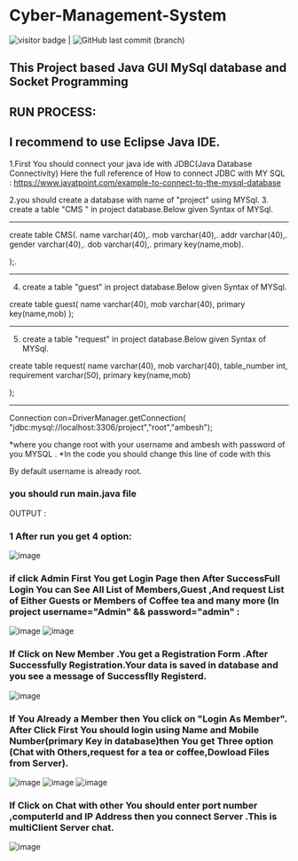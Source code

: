 

# Cyber-Management-System

<img src= "https://visitor-badge.laobi.icu/badge?page_id=201851019-iiitv/Cyber-Management-System " alt="visitor badge"/> |  ![GitHub last commit (branch)](https://img.shields.io/github/last-commit/201851019-iiitv/Cyber-Management-System/master)


## This Project based Java GUI MySql database and Socket Programming
## RUN PROCESS:


## I recommend to use Eclipse Java IDE.

1.First You should connect your java ide with JDBC(Java Database Connectivity) 
Here the full reference of How to connect JDBC with MY SQL :
https://www.javatpoint.com/example-to-connect-to-the-mysql-database

2.you should create a database with name of "project" using MYSql.
3. create a table "CMS " in project database.Below given Syntax of MYSql.
 -- -----------------------------------------------------------------
create table CMS(.
 name varchar(40),.
 mob varchar(40),.
 addr varchar(40),.
 gender varchar(40),.
 dob varchar(40),.
 primary key(name,mob).
 
 
);.

-------------------------------------------------------------------------------
4. create a table "guest" in project database.Below given Syntax of MYSql.
 
create table guest(
 name varchar(40),
 mob varchar(40),
 primary key(name,mob)
);
-- -----------------------------------------------------------------
5. create a table "request" in project database.Below given Syntax of MYSql.
 
create table request(
 name varchar(40),
 mob varchar(40),
 table_number int,
 requirement varchar(50),
 primary key(name,mob)

);
-- -----------------------------------------------------------------


Connection con=DriverManager.getConnection(
"jdbc:mysql://localhost:3306/project","root","ambesh");

 *where you change root with your username and ambesh with password of you MYSQL .
*In the code you should change this line of code with this

  By default username is already root.

 ### you should run main.java file
OUTPUT :

   
   
   ### 1  After run you get 4 option:
   
![image](https://user-images.githubusercontent.com/48892208/98442386-4b43a700-212a-11eb-9870-a1db5a68c83b.png)


### if click Admin First You get Login Page then After SuccessFull Login You can See All List of Members,Guest ,And request List of Either Guests or Members of Coffee tea and many more (In project username="Admin" && password="admin" :
![image](https://user-images.githubusercontent.com/48892208/98442475-dae95580-212a-11eb-9284-5336ab5178f7.png)
![image](https://user-images.githubusercontent.com/48892208/98442489-f6ecf700-212a-11eb-9ae7-45cbf607a7c9.png)

### If Click on New  Member .You get a Registration Form .After Successfully Registration.Your data is saved in database and you see a message of Successflly Registerd.
![image](https://user-images.githubusercontent.com/48892208/98442629-ab871880-212b-11eb-8b18-97ed0cbc18b7.png)

### If You Already a Member then You click on "Login As Member". After Click First You should login using Name and Mobile Number(primary Key in database)then You get Three option (Chat with Others,request for a tea or coffee,Dowload Files from Server). 
![image](https://user-images.githubusercontent.com/48892208/98442764-c017e080-212c-11eb-96ed-14a790b1573f.png)
![image](https://user-images.githubusercontent.com/48892208/98442748-9494f600-212c-11eb-85a9-7d3daf63499f.png)
![image](https://user-images.githubusercontent.com/48892208/98442775-d4f47400-212c-11eb-9f1c-c24f3782ecfb.png)

### If Click on Chat with other  You should enter port number ,computerId and IP Address then  you connect Server .This is multiClient Server chat.
![image](https://user-images.githubusercontent.com/48892208/98442871-8eebe000-212d-11eb-803f-3d675772ac59.png)







